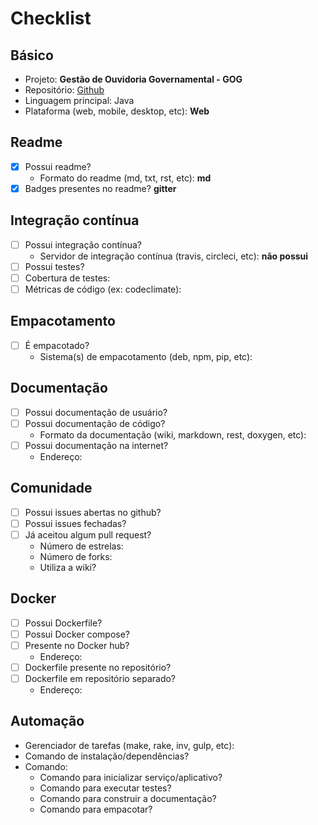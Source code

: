 # Checklist

## Básico
- Projeto: **Gestão de Ouvidoria Governamental - GOG**
- Repositório: [Github](https://github.com/culturagovbr/GOG)
- Linguagem principal: Java
- Plataforma (web, mobile, desktop, etc): **Web**

## Readme
- [x] Possui readme?
  - Formato do readme (md, txt, rst, etc): **md**
- [x] Badges presentes no readme? **gitter**

## Integração contínua
- [ ] Possui integração contínua?
    - Servidor de integração contínua (travis, circleci, etc): **não possui**
- [ ] Possui testes?
- [ ] Cobertura de testes:
- [ ] Métricas de código (ex: codeclimate):

## Empacotamento
- [ ] É empacotado?
  - Sistema(s) de empacotamento (deb, npm, pip, etc):

## Documentação
- [ ] Possui documentação de usuário?
- [ ] Possui documentação de código?
  - Formato da documentação (wiki, markdown, rest, doxygen, etc):
- [ ] Possui documentação na internet?
  - Endereço:

## Comunidade
- [ ] Possui issues abertas no github?
- [ ] Possui issues fechadas?
- [ ] Já aceitou algum pull request?
  - Número de estrelas:
  - Número de forks:
  - Utiliza a wiki?

## Docker
- [ ] Possui Dockerfile?
- [ ] Possui Docker compose?
- [ ] Presente no Docker hub?
  - Endereço:
- [ ] Dockerfile presente no repositório?
- [ ] Dockerfile em repositório separado?
  - Endereço:

## Automação
- Gerenciador de tarefas (make, rake, inv, gulp, etc):
- Comando de instalação/dependências?
- Comando:
  - Comando para inicializar serviço/aplicativo?
  - Comando para executar testes?
  - Comando para construir a documentação?
  - Comando para empacotar?
